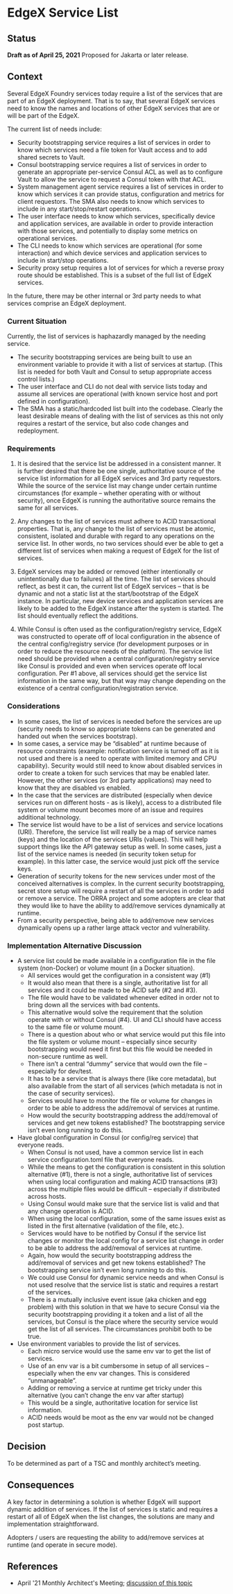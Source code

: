 # EdgeX Service List

## Status
**Draft as of April 25, 2021**
Proposed for Jakarta or later release.

## Context

Several EdgeX Foundry services today require a list of the services that are part of an EdgeX deployment.  That is to say, that several EdgeX services need to know the names and locations of other EdgeX services that are or will be part of the EdgeX.

The current list of needs include:

- Security bootstrapping service requires a list of services in order to know which services need a file token for Vault access and to add shared secrets to Vault.
- Consul bootstrapping service requires a list of services in order to generate an appropriate per-service Consul ACL as well as to configure Vault to allow the service to request a Consul token with that ACL.
- System management agent service requires a list of services in order to know which services it can provide status, configuration and metrics for client requestors.  The SMA also needs to know which services to include in any start/stop/restart operations.
- The user interface needs to know which services, specifically device and application services, are available in order to provide interaction with those services, and potentially to display some metrics on operational services.
- The CLI needs to know which services are operational (for some interaction) and which device services and application services to include in start/stop operations.
- Security proxy setup requires a lot of services for which a reverse proxy route should be established.  This is a subset of the full list of EdgeX services.

In the future, there may be other internal or 3rd party needs to what services comprise an EdgeX deployment.

### Current Situation

Currently, the list of services is haphazardly managed by the needing service.

- The security bootstrapping services are being built to use an environment variable to provide it with a list of services at startup.  (This list is needed for both Vault and Consul to setup appropriate access control lists.)
- The user interface and CLI do not deal with service lists today and assume all services are operational (with known service host and port defined in configuration).
- The SMA has a static/hardcoded list built into the codebase.  Clearly the least desirable means of dealing with the list of services as this not only requires a restart of the service, but also code changes and redeployment.

### Requirements

1. It is desired that the service list be addressed in a consistent manner.  It is further desired that there be one single, authoritative source of the service list information for all EdgeX services and 3rd party requestors.  While the source of the service list may change under certain runtime circumstances (for example – whether operating with or without security), once EdgeX is running the authoritative source remains the same for all services.

2. Any changes to the list of services must adhere to ACID transactional properties.  That is, any change to the list of services must be atomic, consistent, isolated and durable with regard to any operations on the service list.  In other words, no two services should ever be able to get a different list of services when making a request of EdgeX for the list of services.

3. EdgeX services may be added or removed (either intentionally or unintentionally due to failures) all the time.  The list of services should reflect, as best it can, the current list of EdgeX services – that is be dynamic and not a static list at the start/bootstrap of the EdgeX instance.  In particular, new device services and application services are likely to be added to the EdgeX instance after the system is started.  The list should eventually reflect the additions.

4. While Consul is often used as the configuration/registry service, EdgeX was constructed to operate off of local configuration in the absence of the central config/registry service (for development purposes or in order to reduce the resource needs of the platform).  The service list need should be provided when a central configuration/registry service like Consul is provided and even when services operate off local configuration.  Per #1 above, all services should get the service list information in the same way, but that way may change depending on the existence of a central configuration/registration service.

### Considerations

- In some cases, the list of services is needed before the services are up (security needs to know so appropriate tokens can be generated and handed out when the services bootstrap).
- In some cases, a service may be “disabled” at runtime because of resource constraints (example: notification service is turned off as it is not used and there is a need to operate with limited memory and CPU capability).  Security would still need to know about disabled services in order to create a token for such services that may be enabled later.  However, the other services (or 3rd party applications) may need to know that they are disabled vs enabled.
- In the case that the services are distributed (especially when device services run on different hosts - as is likely), access to a distributed file system or volume mount becomes more of an issue and requires additional technology.
- The service list would have to be a list of services and service locations (URI).  Therefore, the service list will really be a map of service names (keys) and the location of the services URIs (values).  This will help support things like the API gateway setup as well.  In some cases, just a list of the service names is needed (in security token setup for example).  In this latter case, the service would just pick off the service keys.
- Generation of security tokens for the new services under most of the conceived alternatives is complex.  In the current security bootstrapping, secret store setup will require a restart of all the services in order to add or remove a service.  The ORRA project and some adopters are clear that they would like to have the ability to add/remove services dynamically at runtime.
- From a security perspective, being able to add/remove new services dynamically opens up a rather large attack vector and vulnerability.

### Implementation Alternative Discussion

- A service list could be made available in a configuration file in the file system (non-Docker) or volume mount (in a Docker situation).
  - All services would get the configuration in a consistent way (#1)
  - It would also mean that there is a single, authoritative list for all services and it could be made to be ACID safe (#2 and #3).
  - The file would have to be validated whenever edited in order not to bring down all the services with bad contents.
  - This alternative would solve the requirement that the solution operate with or without Consul (#4).  UI and CLI should have access to the same file or volume mount.
  - There is a question about who or what service would put this file into the file system or volume mount – especially since security bootstrapping would need it first but this file would be needed in non-secure runtime as well.
  - There isn’t a central “dummy” service that would own the file – especially for dev/test.
  - It has to be a service that is always there (like core metadata), but also available from the start of all services (which metadata is not in the case of security services).
  - Services would have to monitor the file or volume for changes in order to be able to address the add/removal of services at runtime.
  - How would the security bootstrapping address the add/removal of services and get new tokens established?  The bootstrapping service isn’t even long running to do this.
- Have global configuration in Consul (or config/reg service) that everyone reads.
  - When Consul is not used, have a common service list in each service configuration.toml file that everyone reads.
  - While the means to get the configuration is consistent in this solution alternative (#1), there is not a single, authoritative list of services when using local configuration and making ACID transactions (#3) across the multiple files would be difficult – especially if distributed across hosts.
  - Using Consul would make sure that the service list is valid and that any change operation is ACID.
  - When using the local configuration, some of the same issues exist as listed in the first alternative (validation of the file, etc.).
  - Services would have to be notified by Consul if the service list changes or monitor the local config for a service list change in order to be able to address the add/removal of services at runtime.
  - Again, how would the security bootstrapping address the add/removal of services and get new tokens established?  The bootstrapping service isn’t even long running to do this.
  - We could use Consul for dynamic service needs and when Consul is not used resolve that the service list is static and requires a restart of the services.
  - There is a mutually inclusive event issue (aka chicken and egg problem) with this solution in that we have to secure Consul via the security bootstrapping providing it a token and a list of all the services, but Consul is the place where the security service would get the list of all services.  The circumstances prohibit both to be true.
- Use environment variables to provide the list of services.
  - Each micro service would use the same env var to get the list of services.
  - Use of an env var is a bit cumbersome in setup of all services – especially when the env var changes.  This is considered “unmanageable”.
  - Adding or removing a service at runtime get tricky under this alternative (you can’t change the env var after startup)
  - This would be a single, authoritative location for service list information.
  - ACID needs would be moot as the env var would not be changed post startup.

## Decision

To be determined as part of a TSC and monthly architect’s meeting.

## Consequences

A key factor in determining a solution is whether EdgeX will support dynamic addition of services.  If the list of services is static and requires a restart of all of EdgeX when the list changes, the solutions are many and implementation straightforward.

Adopters / users are requesting the ability to add/remove services at runtime (and operate in secure mode).

## References

- April '21 Monthly Architect's Meeting; [discussion of this topic](https://zoom.us/rec/share/8xTGpHTNzCJ0zuBUnHacJq8DmdfMEVzelTBW9eFSvjP3SvcV92BOnaz199kYWUxq.hAAFdvuUi7awZypD?startTime=1618851231000)
